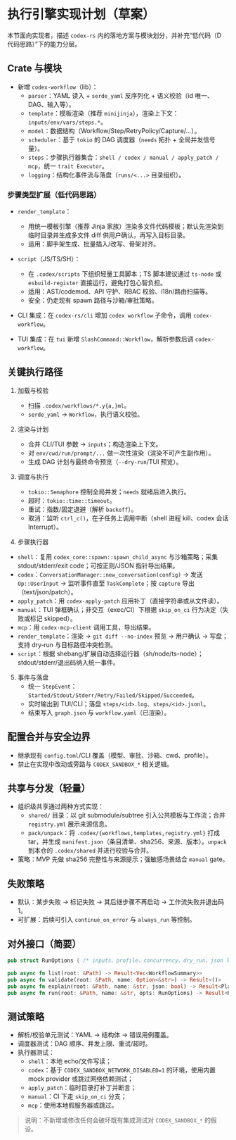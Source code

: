 # 执行引擎实现计划（草案）

本节面向实现者，描述 `codex-rs` 内的落地方案与模块划分，并补充“低代码（D 代码思路）”下的能力分层。

## Crate 与模块

- 新增 `codex-workflow`（lib）：
  - `parser`：YAML 读入 + `serde_yaml` 反序列化 + 语义校验（id 唯一、DAG、输入等）。
  - `template`：模板渲染（推荐 `minijinja`），渲染上下文：`inputs/env/vars/steps.*`。
  - `model`：数据结构（Workflow/Step/RetryPolicy/Capture/...）。
  - `scheduler`：基于 `tokio` 的 DAG 调度器（`needs` 拓扑 + 全局并发信号量）。
  - `steps`：步骤执行器集合：`shell / codex / manual / apply_patch / mcp`，统一 `trait Executor`。
  - `logging`：结构化事件流与落盘（`runs/<...>` 目录组织）。

### 步骤类型扩展（低代码思路）
- `render_template`：
  - 用统一模板引擎（推荐 Jinja 家族）渲染多文件代码模板；默认先渲染到临时目录并生成多文件 diff 供用户确认，再写入目标目录。
  - 适用：脚手架生成、批量插入/改写、骨架对齐。
- `script`（JS/TS/SH）：
  - 在 `.codex/scripts` 下组织轻量工具脚本；TS 脚本建议通过 `ts-node` 或 `esbuild-register` 直接运行，避免打包心智负担。
  - 适用：AST/codemod、API 守护、RBAC 校验、i18n/路由扫描等。
  - 安全：仍走现有 spawn 路径与沙箱/审批策略。

- CLI 集成：在 `codex-rs/cli` 增加 `codex workflow` 子命令，调用 `codex-workflow`。
- TUI 集成：在 `tui` 新增 `SlashCommand::Workflow`，解析参数后调 `codex-workflow`。

## 关键执行路径

1) 加载与校验
   - 扫描 `.codex/workflows/*.y{a,}ml`。
   - `serde_yaml` -> `Workflow`，执行语义校验。

2) 渲染与计划
   - 合并 CLI/TUI 参数 -> `inputs`；构造渲染上下文。
   - 对 `env/cwd/run/prompt/...` 做一次性渲染（渲染不可产生副作用）。
   - 生成 DAG 计划与最终命令预览（`--dry-run`/TUI 预览）。

3) 调度与执行
   - `tokio::Semaphore` 控制全局并发；`needs` 就绪后进入执行。
   - 超时：`tokio::time::timeout`。
   - 重试：指数/固定退避（解析 `backoff`）。
   - 取消：监听 `ctrl_c()`，在子任务上调用中断（shell 进程 kill、codex 会话 Interrupt）。

4) 步骤执行器
  - `shell`：复用 `codex_core::spawn::spawn_child_async` 与沙箱策略；采集 stdout/stderr/exit code；可按正则/JSON 指针导出结果。
  - `codex`：`ConversationManager::new_conversation(config)` -> 发送 `Op::UserInput` -> 监听事件直至 `TaskComplete`；按 `capture` 导出（text/json/patch）。
  - `apply_patch`：用 `codex-apply-patch` 应用补丁（直接字符串或从文件读）。
  - `manual`：TUI 弹框确认；非交互（exec/CI）下根据 `skip_on_ci` 行为决定（失败或标记 skipped）。
  - `mcp`：用 `codex-mcp-client` 调用工具，导出结果。
  - `render_template`：渲染 -> `git diff --no-index` 预览 -> 用户确认 -> 写盘；支持 dry‑run 与目标路径冲突检测。
  - `script`：根据 shebang/扩展自动选择运行器（sh/node/ts-node）；stdout/stderr/退出码纳入统一事件。

5) 事件与落盘
   - 统一 `StepEvent`：`Started/Stdout/Stderr/Retry/Failed/Skipped/Succeeded`。
   - 实时输出到 TUI/CLI；落盘 `steps/<id>.log`、`steps/<id>.jsonl`。
   - 结束写入 `graph.json` 与 `workflow.yaml`（已渲染）。

## 配置合并与安全边界

- 继承现有 `config.toml`/CLI 覆盖（模型、审批、沙箱、cwd、profile）。
- 禁止在实现中改动或旁路与 `CODEX_SANDBOX_*` 相关逻辑。

## 共享与分发（轻量）
- 组织级共享通过两种方式实现：
  - `shared/` 目录：以 git submodule/subtree 引入公共模板与工作流；合并 `registry.yml` 展示来源信息。
  - `pack/unpack`：将 `.codex/{workflows,templates,registry.yml}` 打成 tar，并生成 `manifest.json`（条目清单、sha256、来源、版本）。`unpack` 到本仓的 `.codex/shared` 并进行校验与合并。
- 策略：MVP 先做 sha256 完整性与来源提示；强敏感场景结合 `manual` gate。

## 失败策略

- 默认：某步失败 -> 标记失败 -> 其后继步骤不再启动 -> 工作流失败并退出码 1。
- 可扩展：后续可引入 `continue_on_error` 与 `always_run` 等控制。

## 对外接口（简要）

```rust
pub struct RunOptions { /* inputs、profile、concurrency、dry_run、json 等 */ }

pub async fn list(root: &Path) -> Result<Vec<WorkflowSummary>>
pub async fn validate(root: &Path, name: Option<&str>) -> Result<()>
pub async fn explain(root: &Path, name: &str, json: bool) -> Result<Plan>
pub async fn run(root: &Path, name: &str, opts: RunOptions) -> Result<RunReport>
```

## 测试策略

- 解析/校验单元测试：YAML -> 结构体 -> 错误用例覆盖。
- 调度器测试：DAG 顺序、并发上限、重试/超时。
- 执行器测试：
  - `shell`：本地 echo/文件写读；
  - `codex`：基于 `CODEX_SANDBOX_NETWORK_DISABLED=1` 的环境，使用内置 mock provider 或跳过网络依赖测试；
  - `apply_patch`：临时目录打补丁并断言；
  - `manual`：CI 下走 `skip_on_ci` 分支；
  - `mcp`：使用本地假服务器或跳过。

> 说明：不新增或修改任何会破坏既有集成测试对 `CODEX_SANDBOX_*` 的假设。
